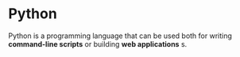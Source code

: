 # Python

Python is a programming language that can be used both for writing **command-line scripts** or building **web applications** s.